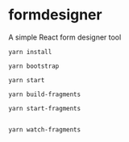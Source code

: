# formdesigner
A simple React form designer  tool

```
yarn install

yarn bootstrap

yarn start

yarn build-fragments

yarn start-fragments


yarn watch-fragments
